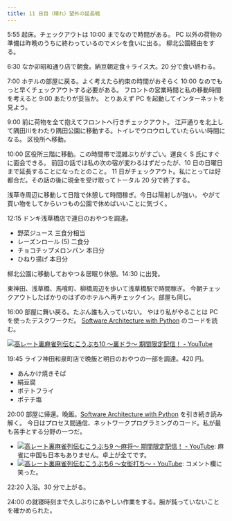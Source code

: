 ```yaml
---
title: 11 日目（晴れ）望外の延長戦
---
```


5:55 起床。チェックアウトは 10:00 までなので時間がある。
PC 以外の荷物の準備は昨晩のうちに終わっているのでメシを食いに出る。
柳北公園経由をする。

6:30 なか卯昭和通り店で朝食。納豆朝定食＋ライス大。20 分で食い終わる。

7:00 ホテルの部屋に戻る。よく考えたら約束の時間がおそらく 10:00 なのでもっと早くチェックアウトする必要がある。
フロントの営業時間と私の移動時間を考えると 9:00 あたりが妥当か。
とりあえず PC を起動してインターネットを見よう。

9:00 前に荷物を全て抱えてフロントへ行きチェックアウト。
江戸通りを北上して隅田川をわたり隅田公園に移動する。トイレでウロウロしていたらいい時間になる。
区役所へ移動。

10:00 区役所三階に移動。この時間帯で混雑ぶりがすごい。運良く S 氏にすぐに面会できる。
前回の話では私の次の宿が変わるはずだったが、10 日の日曜日まで延長することになったとのこと。
11 日がチェックアウト。私にとっては好都合だ。その話の後に現金を受け取ってトータル 20 分で終了する。

浅草寺周辺に移動して日陰で休憩して時間稼ぎ。今日は陽射しが強い。
やがて買い物をしてからいつもの公園で休めばいいことに気づく。

12:15 ドンキ浅草橋店で連日のおやつを調達。

* 野菜ジュース 三食分相当
* レーズンロール (5) 二食分
* チョコチップメロンパン 本日分
* ひねり揚げ 本日分

柳北公園に移動しておやつ＆居眠り休憩。14:30 に出発。

東神田、浅草橋、馬喰町、柳橋周辺を歩いて浅草橋駅で時間稼ぎ。
今朝チェックアウトしたばかりのはずのホテルへ再チェックイン。部屋も同じ。

16:00 部屋に舞い戻る。たぶん誰も入っていない。
やはり私がやることは PC を使ったデスクワークだ。
[Software Architecture with Python][mysap] のコードを読む。

[![高レート裏麻雀列伝むこうぶち10 ～裏ドラ～ 期間限定配信！ - YouTube](http://img.youtube.com/vi/v0AWx8_O1_M/0.jpg)](https://www.youtube.com/watch?v=v0AWx8_O1_M)

19:45 ライフ神田和泉町店で晩飯と明日のおやつの一部を調達。420 円。

* あんかけ焼きそば
* 絹豆腐
* ポテトフライ
* ポテチ塩

20:00 部屋に帰還。晩飯。[Software Architecture with Python][mysap] を引き続き読み解く。
今日はプロセス間通信、ネットワークプログラミングのコード。私が最も苦手とする分野の一つだ。

* [![高レート裏麻雀列伝むこうぶち9 ～麻将～ 期間限定配信！ - YouTube](http://img.youtube.com/vi/Z_KDzF38pL0/1.jpg)](https://www.youtube.com/watch?v=Z_KDzF38pL0):
  麻雀に中国も日本もありません。卓上が全てです。
* [![高レート裏麻雀列伝むこうぶち6 ～女衒打ち～ - YouTube](http://img.youtube.com/vi/OVfEK5KiGRo/1.jpg)](https://www.youtube.com/watch?v=OVfEK5KiGRo):
  コメント欄に笑った。

22:20 入浴。30 分で上がる。

24:00 の就寝時刻まで久しぶりにあやしい作業をする。腕が鈍っていないことを確かめられた。

[mysap]: https://github.com/showa-yojyo/Software-Architecture-with-Python
